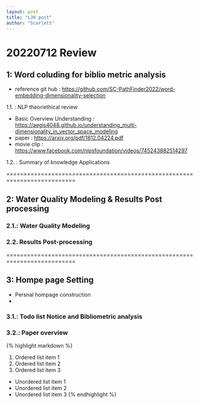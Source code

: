 ```yaml
---
layout: post
title: "LJH post"
author: "Scarlett"
---
```


20220712 Review  
==========================================================================
## 1: Word coluding for biblio metric analysis
  - reference git hub : https://github.com/SC-PathFinder2022/word-embedding-dimensionality-selection

1.1. : NLP theoriethical review 
  - Basic Overview Understanding : https://aegis4048.github.io/understanding_multi-dimensionality_in_vector_space_modeling
  - paper : https://arxiv.org/pdf/1812.04224.pdf
  - movie clip : https://www.facebook.com/nipsfoundation/videos/745243882514297

1.2. : Summary of knowledge Applications             

==========================================================================

## 2: Water Quality Modeling & Results Post processing 

### 2.1.: Water Quality Modeling

### 2.2. Results Post-processing 

==========================================================================

## 3: Hompe page Setting 
  - Persnal hompage construction 
  - 
### 3.1.: Todo list Notice and Bibliometric analysis 

### 3.2.: Paper overview  

{% highlight markdown %}
1. Ordered list item 1
2. Ordered list item 2
3. Ordered list item 3

* Unordered list item 1
* Unordered list item 2
* Unordered list item 3
{% endhighlight %}

